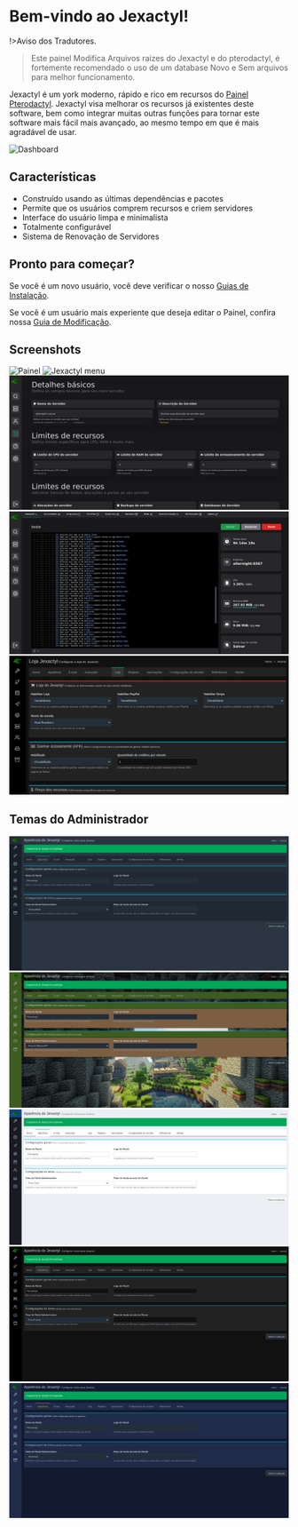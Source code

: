 # Bem-vindo ao Jexactyl!

!>Aviso dos Tradutores.

>Este painel Modifica Arquivos raizes do Jexactyl e do pterodactyl, é fortemente recomendado o uso de um database Novo e Sem arquivos para melhor funcionamento.

Jexactyl é um york moderno, rápido e rico em recursos do [Painel Pterodactyl](https://github.com/pterodactyl/panel).
Jexactyl visa melhorar os recursos já existentes deste software, bem como integrar muitas outras funções
para tornar este software mais fácil mais avançado, ao mesmo tempo em que é mais agradável de usar.

![Dashboard](https://user-images.githubusercontent.com/30575805/207936499-25645fff-cdc2-476c-b626-fd75813fbc52.png)

## Características
- Construído usando as últimas dependências e pacotes
- Permite que os usuários comprem recursos e criem servidores
- Interface do usuário limpa e minimalista
- Totalmente configurável
- Sistema de Renovação de Servidores

## Pronto para começar?
Se você é um novo usuário, você deve verificar o nosso [Guias de Instalação](https://docs.jexactylbrasil.ml/#/principal/painel/instalação/dependencias).

Se você é um usuário mais experiente que deseja editar o Painel, confira nossa [Guia de Modificação](https://docs.jexactylbrasil.ml/#/principal/build/instalação).

## Screenshots
![Painel](https://user-images.githubusercontent.com/30575805/207936499-25645fff-cdc2-476c-b626-fd75813fbc52.png)
![Jexactyl menu](https://user-images.githubusercontent.com/30575805/207936544-7ee143cd-e0e6-4076-929a-cfc97054b33e.png)
![Criar Servidor Loja](public/images/new/criarserverloja.png)
![Console do Servidor](public/images/new/console.png)
![Loja](public/images/new/loja.png)

## Temas do Administrador
![tema Padrão](public/images/new/temapadrao.png)
![tema Minecraft](public/images/new/temaminecraft.png)
![tema Claro](public/images/new/temaclaro.png)
![tema Escuro](public/images/new/temaescuro.png)
![tema Azul](public/images/new/temaazul.png)
